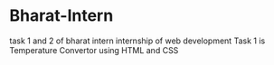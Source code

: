 # Bharat-Intern
task 1 and 2 of bharat intern internship of web development
Task 1 is Temperature Convertor using HTML and CSS
